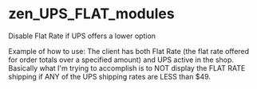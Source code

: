 zen_UPS_FLAT_modules
====================

Disable Flat Rate if UPS offers a lower option

Example of how to use:
The client has both Flat Rate (the flat rate offered for order totals over a specified amount) and UPS active in the shop. Basically what I'm trying to accomplish is to NOT display the FLAT RATE shipping if ANY of the UPS shipping rates are LESS than $49.
